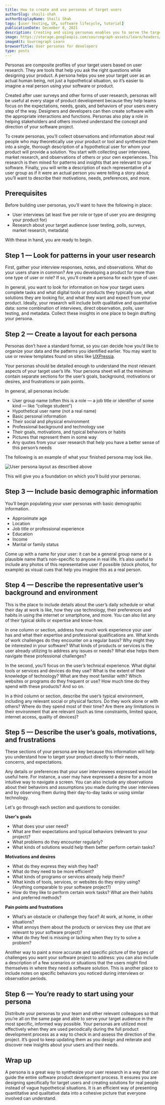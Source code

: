 ```yaml
---
title: How to create and use personas of target users
authorSlug: shaili-shah
authorDisplayName: Shaili Shah
tags: [user testing, UX, software lifecycle, tutorial]
publicationDate: December 8, 2021
description: Creating and using personas enables you to serve the target users of your software more effectively
image: https://storage.googleapis.com/sourcegraph-assets/learn/headers/sourcegraph-learn-11.png
imageAlt: Sourcegraph Learn
browserTitle: User personas for developers
type: posts
---
```


Personas are composite profiles of your target users based on user research. They are tools that help you ask the right questions while designing your product. A persona helps you see your target user as an actual human being, not just a hypothetical situation, so it’s easier to imagine a real person using your software or product. 

Created after user surveys and other forms of user research, personas will be useful at every stage of product development because they help teams focus on the expectations, needs, goals, and behaviors of your users every step of the way. Designers and developers can then create software with the appropriate interactions and functions. Personas also play a role in helping stakeholders and others involved understand the concept and direction of your software project. 

To create personas, you’ll collect observations and information about real people who may theoretically use your product or tool and synthesize them into a single, thorough description of a hypothetical user for whom your product will provide a solution. You start with collecting user interviews, market research, and observations of others or your own experiences. This research is then mined for patterns and insights that are relevant to your software. Finally, you will write a description of each representative of a user group as if it were an actual person you were telling a story about; you’ll want to describe their motivations, needs, preferences, and more. 

## Prerequisites 

Before building user personas, you’ll want to have the following in place:

* User interviews (at least five per role or type of user you are designing your product for)
* Research about your target audience (user testing, polls, surveys, market research, metadata)

With these in hand, you are ready to begin.

## Step 1 — Look for patterns in your user research

First, gather your interview responses, notes, and observations. What do your users share in common? Are you developing a product for more than one type of user or role? If so, you’ll create a persona for each type of user. 

In general, you want to look for information on how your target users complete tasks and what digital tools or products they typically use, what solutions they are looking for, and what they want and expect from your product. Ideally, your research will include both qualitative and quantitative data: some combination of interviews, direct observation, polls, user testing, and metadata. Collect these insights in one place to begin drafting your persona.

## Step 2 — Create a layout for each persona
 
Personas don’t have a standard format, so you can decide how you’d like to organize your data and the patterns you identified earlier. You may want to use or review templates found on sites like [UXPressia](https://uxpressia.com/templates). 

Your personas should be detailed enough to understand the most relevant aspects of your target user’s life. Your persona sheet will at the minimum contain separate sections for the user’s goals, background, motivations or desires, and frustrations or pain points. 

In general, all personas include:

* User group name (often this is a role — a job title or identifier of some kind — like “college student”)
* Hypothetical user name (not a real name)
* Basic personal information
* Their social and physical environment
* Professional background and technology use
* Their goals, motivations, and typical behaviors or habits
* Pictures that represent them in some way
* Any quotes from your user research that help you have a better sense of this person’s needs

The following is an example of what your finished persona may look like. 

![User persona layout as described above](https://storage.googleapis.com/sourcegraph-assets/learn/tutorial-images/user-persona.jpg)

This will give you a foundation on which you’ll build your personas. 

## Step 3 — Include basic demographic information

You’ll begin populating your user personas with basic demographic information.

* Approximate age
* Location
* Job title or professional experience
* Education
* Income
* Marital or family status

Come up with a name for your user: it can be a general group name or a plausible name that’s non-specific to anyone in real life. It’s also useful to include any photos of this representative user if possible (stock photos, for example) as visual cues that help you imagine this as a real person. 

## Step 4 — Describe the representative user’s background and environment

This is the place to include details about the user’s daily schedule or what their day at work is like, how they use technology, their preferences and habits in using the internet or smartphone, and more. You can also list any of their typical skills or expertise and know-how. 

In one column or section, address how much work experience your user has and what their expertise and professional qualifications are. What kinds of work challenges do they encounter on a regular basis? Why might they be interested in your software? What kinds of products or services is the user already utilizing to address any issues or needs? What else helps them navigate these professional challenges? 

In the second, you’ll focus on the user’s technical experience. What digital tools or services and devices do they use? What is the extent of their knowledge of technology? What are they most familiar with? Which websites or programs do they frequent or use? How much time do they spend with these products? And so on.

In a third column or section, describe the user’s typical environment, including any relevant social or physical factors. Do they work alone or with others? Where do they spend most of their time? Are there any limitations in their environment that are relevant (such as time constraints, limited space, internet access, quality of devices)? 

## Step 5 — Describe the user’s goals, motivations, and frustrations

These sections of your persona are key because this information will help you understand how to target your product directly to their needs, concerns, and expectations. 

Any details or preferences that your user interviewees expressed would be useful here. For instance, a user may have expressed a desire for a more intuitive way to navigate a screen. You can also include any observations about their behaviors and assumptions you made during the user interviews and by observing them during their day-to-day tasks or using similar technology. 

Let's go through each section and questions to consider.

**User's goals**
* What does your user need?
* What are their expectations and typical behaviors (relevant to your project)?
* What problems do they encounter regularly?
* What kinds of solutions would help them better perform certain tasks?

**Motivations and desires**
* What do they express they wish they had?
* What do they need to be more efficient?
* What kinds of programs or services already help them?
* What kinds of tools, services, or websites do they enjoy using? (Anything comparable to your software project?)
* How do they like to perform certain work tasks? What are their habits and preferred methods?

**Pain points and frustrations**
* What’s an obstacle or challenge they face? At work, at home, in other situations?
* What annoys them about the products or services they use (that are relevant to your software project)?
* What do they feel is missing or lacking when they try to solve a problem?

Another way to paint a more accurate and specific picture of the types of challenges you want your software project to address: you can also include a description of a few scenarios or situations that the users might find themselves in where they need a software solution. This is another place to include notes on specific behaviors you noticed during interviews or observation periods.

## Step 6 — You’re ready to start using your persona

Distribute your personas to your team and other relevant colleagues so that you’re all on the same page and able to serve your target audience in the most specific, informed way possible. Your personas are utilized most effectively when they are used periodically during the full product development process as a way to check in and assess the direction of the project. It’s good to keep updating them as you design and reiterate and discover new insights about your users and their needs. 

## Wrap up

A persona is a great way to synthesize your user research in a way that can guide the entire software product development process. It ensures you are designing specifically for target users and creating solutions for real people instead of vague hypothetical situations. It is an efficient way of presenting quantitative and qualitative data into a cohesive picture that everyone involved can understand. 
